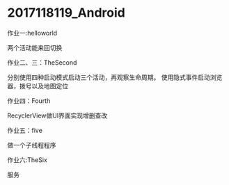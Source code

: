 # 2017118119_Android
作业一:helloworld

两个活动能来回切换

作业二、三：TheSecond

分别使用四种启动模式启动三个活动，再观察生命周期。
使用隐式事件启动浏览器，拨号以及地图定位

作业四：Fourth

RecyclerView做UI界面实现增删查改

作业五：five

做一个子线程程序

作业六:TheSix

服务

